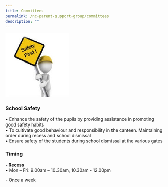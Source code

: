 ```yaml
---
title: Committees
permalink: /nc-parent-support-group/committees
description: ""
---
```

<img src="/images/safety_orig.jpg"  
style="width:40%">

### **School Safety**  
• Enhance the safety of the pupils by providing assistance in promoting good safety habits  
• To cultivate good behaviour and responsibility in the canteen. Maintaining order during recess and school dismissal  
• Ensure safety of the students during school dismissal at the various gates  
  
### **Timing**  
**\- Recess**  
• Mon – Fri: 9.00am – 10.30am, 10.30am - 12.00pm  
  
\- Once a week